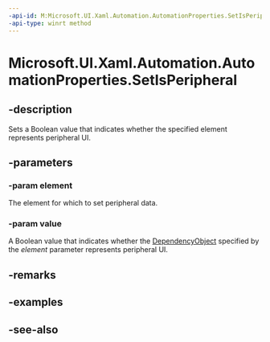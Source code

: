 ```yaml
---
-api-id: M:Microsoft.UI.Xaml.Automation.AutomationProperties.SetIsPeripheral(Microsoft.UI.Xaml.DependencyObject,System.Boolean)
-api-type: winrt method
---
```


<!-- Method syntax
public void SetIsPeripheral(Windows.UI.Xaml.DependencyObject element, System.Boolean value)
-->

# Microsoft.UI.Xaml.Automation.AutomationProperties.SetIsPeripheral

## -description
Sets a Boolean value that indicates whether the specified element represents peripheral UI.

## -parameters
### -param element
The element for which to set peripheral data.

### -param value
A Boolean value that indicates whether the [DependencyObject](../microsoft.ui.xaml/dependencyobject.md) specified by the *element* parameter represents peripheral UI.

## -remarks

## -examples

## -see-also

